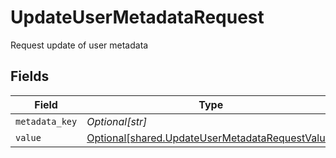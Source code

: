 # UpdateUserMetadataRequest

Request update of user metadata


## Fields

| Field                                                                                                        | Type                                                                                                         | Required                                                                                                     | Description                                                                                                  |
| ------------------------------------------------------------------------------------------------------------ | ------------------------------------------------------------------------------------------------------------ | ------------------------------------------------------------------------------------------------------------ | ------------------------------------------------------------------------------------------------------------ |
| `metadata_key`                                                                                               | *Optional[str]*                                                                                              | :heavy_minus_sign:                                                                                           | N/A                                                                                                          |
| `value`                                                                                                      | [Optional[shared.UpdateUserMetadataRequestValue]](undefined/models/shared/updateusermetadatarequestvalue.md) | :heavy_minus_sign:                                                                                           | N/A                                                                                                          |